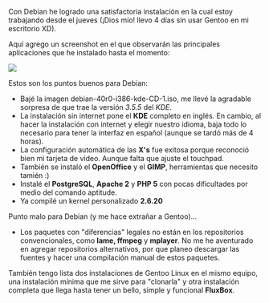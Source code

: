 
Con Debian he logrado una satisfactoria instalación en la cual estoy trabajando desde el jueves (¡Dios mío! llevo 4 días sin usar Gentoo en mi escritorio XD).

Aquí agrego un screenshot en el que observarán las principales aplicaciones que he instalado hasta el momento:

<a href="debian-puntos-buenos/debian.png"><img class="img-responsive" src="debian-puntos-buenos/debian-small.png"></a>

Estos son los puntos buenos para Debian:

* Bajé la imagen debian-40r0-i386-kde-CD-1.iso, me llevé la agradable sorpresa de que trae la versión *3.5.5* del *KDE*.
* La instalación sin internet pone el **KDE** completo en inglés. En cambio, al hacer la instalación con internet y elegir nuestro idioma, baja todo lo necesario para tener la interfaz en español (aunque se tardó más de 4 horas).
* La configuración automática de las **X's** fue exitosa porque reconoció bien mi tarjeta de video. Aunque falta que ajuste el touchpad.
* También se instaló el **OpenOffice** y el **GIMP**, herramientas que necesito tamién :)
* Instalé el **PostgreSQL**, **Apache 2** y **PHP 5** con pocas dificultades por medio del comando aptitude.
* Ya compilé un kernel personalizado **2.6.20**

Punto malo para Debian (y me hace extrañar a Gentoo)...

* Los paquetes con "diferencias" legales no están en los repositorios convencionales, como **lame, ffmpeg** y **mplayer**. No me he aventurado en agregar repositorios alternativos, por que planeo descargar las fuentes y hacer una compilación manual de estos paquetes.

También tengo lista dos instalaciones de Gentoo Linux en el mismo equipo, una instalación mínima que me sirve para "clonarla" y otra instalación completa que llega hasta tener un bello, simple y funcional **FluxBox**.
